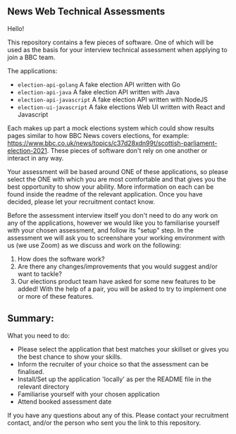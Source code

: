 News Web Technical Assessments
---

Hello!

This repository contains a few pieces of software. One of which will be used as the basis for your interview technical assessment when applying to join a BBC team.

The applications:

- `election-api-golang` A fake election API written with Go
- `election-api-java` A fake election API written with Java
- `election-api-javascript` A fake election API written with NodeJS
- `election-ui-javascript` A fake elections Web UI written with React and Javascript

Each makes up part a mock elections system which could show results pages similar to how BBC News covers elections, for example: https://www.bbc.co.uk/news/topics/c37d28xdn99t/scottish-parliament-election-2021. These pieces of software don't rely on one another or interact in any way.

Your assessment will be based around ONE of these applications, so please select the ONE with which you are most comfortable and that gives you the best opportunity to show your ability. More information on each can be found inside the readme of the relevant application. Once you have decided, please let your recruitment contact know.

Before the assessment interview itself you don't need to do any work on any of the applications, however we would like you to familiarise yourself with your chosen assessment, and follow its "setup" step. In the assessment we will ask you to screenshare your working environment with us (we use Zoom) as we discuss and work on the following:

1) How does the software work?
2) Are there any changes/improvements that you would suggest and/or want to tackle?
3) Our elections product team have asked for some new features to be added! With the help of a pair, you will be asked to try to implement one or more of these features.

Summary:
---

What you need to do:

- Please select the application that best matches your skillset or gives you the best chance to show your skills.
- Inform the recruiter of your choice so that the assessment can be finalised.
- Install/Set up the application 'locally' as per the README file in the relevant directory
- Familiarise yourself with your chosen application
- Attend booked assessment date

If you have any questions about any of this. Please contact your recruitment contact, and/or the person who sent you the link to this repository.
